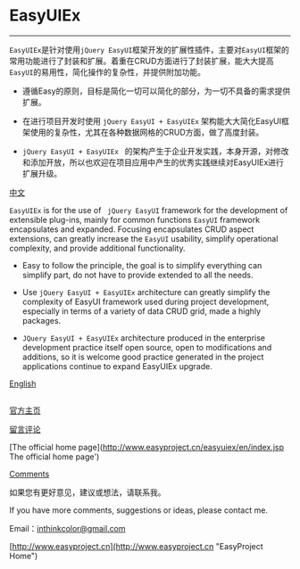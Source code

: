 # EasyUIEx 

---------------

`EasyUIEx`是针对使用`jQuery EasyUI`框架开发的扩展性插件，主要对`EasyUI`框架的常用功能进行了封装和扩展。着重在CRUD方面进行了封装扩展，能大大提高`EasyUI`的易用性，简化操作的复杂性，并提供附加功能。

- 遵循Easy的原则，目标是简化一切可以简化的部分，为一切不具备的需求提供扩展。

- 在进行项目开发时使用 `jQuery EasyUI + EasyUIEx` 架构能大大简化EasyUI框架使用的复杂性，尤其在各种数据网格的CRUD方面，做了高度封装。

- `jQuery EasyUI + EasyUIEx ` 的架构产生于企业开发实践，本身开源，对修改和添加开放，所以也欢迎在项目应用中产生的优秀实践继续对EasyUIEx进行扩展升级。

[中文](doc/readme-zh.md)


`EasyUIEx` is for the use of ` jQuery EasyUI`  framework for the development of extensible plug-ins, mainly for common functions `EasyUI` framework encapsulates and expanded. Focusing encapsulates CRUD aspect extensions, can greatly increase the `EasyUI` usability, simplify operational complexity, and provide additional functionality.

- Easy to follow the principle, the goal is to simplify everything can simplify part, do not have to provide extended to all the needs.

- Use `jQuery EasyUI + EasyUIEx` architecture can greatly simplify the complexity of EasyUI framework used during project development, especially in terms of a variety of data CRUD grid, made a highly packages.

- `JQuery EasyUI + EasyUIEx` architecture produced in the enterprise development practice itself open source, open to modifications and additions, so it is welcome good practice generated in the project applications continue to expand EasyUIEx upgrade.

[English](doc/readme-en.md)

## 

[官方主页](http://www.easyproject.cn/easyuiex/zh-cn/index.jsp '官方主页')

[留言评论](http://www.easyproject.cn/easyuiex/zh-cn/index.jsp#donation '留言评论')

[The official home page](http://www.easyproject.cn/easyuiex/en/index.jsp The official home page')

[Comments](http://www.easyproject.cn/easyuiex/en/index.jsp#donation 'Comments')

如果您有更好意见，建议或想法，请联系我。

If you have more comments, suggestions or ideas, please contact me.



Email：<inthinkcolor@gmail.com>

[http://www.easyproject.cn](http://www.easyproject.cn "EasyProject Home")
